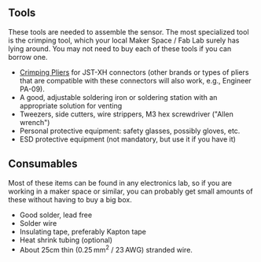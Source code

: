 ## Tools

These tools are needed to assemble the sensor. The
most specialized tool is the crimping tool, which your local
Maker Space / Fab Lab surely has lying around. You may not need to buy each 
of these tools if you can borrow one.

* [Crimping Pliers](https://www.amazon.de/gp/product/B07VX6YGQ8) for JST-XH
  connectors (other brands or types of pliers that are compatible with these 
  connectors will also work, e.g., Engineer PA-09).
* A good, adjustable soldering iron or soldering station with an appropriate 
  solution for venting
* Tweezers, side cutters, wire strippers, M3 hex screwdriver ("Allen wrench")
* Personal protective equipment: safety glasses, possibly gloves, etc.
* ESD protective equipment (not mandatory, but use it if you have it)

## Consumables

Most of these items can be found in any electronics lab, so if you are 
working in a maker space or similar, you can probably get small amounts of 
these without having to buy a big box.

* Good solder, lead free
* Solder wire
* Insulating tape, preferably Kapton tape
* Heat shrink tubing (optional)
* About 25cm thin (0.25&thinsp;mm<sup>2</sup> / 23&thinsp;AWG) stranded wire.
